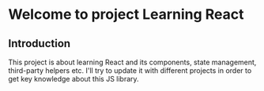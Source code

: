 # Welcome to project Learning React

## Introduction
This project is about learning React and its components, state management, third-party helpers etc.
I'll try to update it with different projects in order to get key knowledge about this JS library.